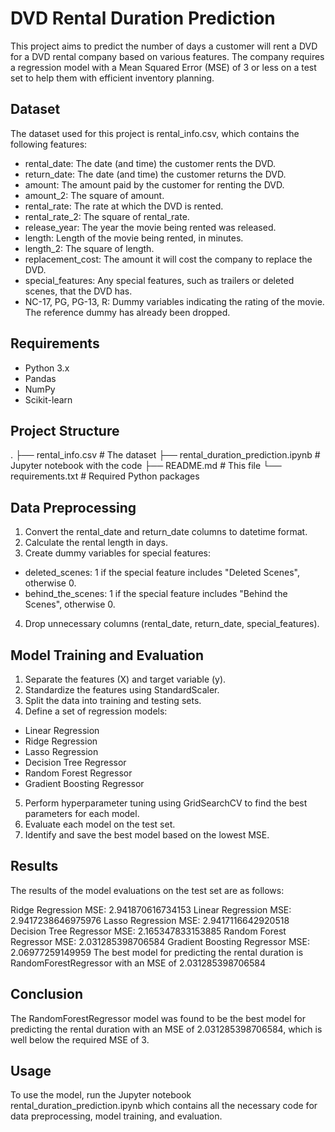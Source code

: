 # DVD Rental Duration Prediction
This project aims to predict the number of days a customer will rent a DVD for a DVD rental company based on various features. The company requires a regression model with a Mean Squared Error (MSE) of 3 or less on a test set to help them with efficient inventory planning.

## Dataset
The dataset used for this project is rental_info.csv, which contains the following features:

- rental_date: The date (and time) the customer rents the DVD.
- return_date: The date (and time) the customer returns the DVD.
- amount: The amount paid by the customer for renting the DVD.
- amount_2: The square of amount.
- rental_rate: The rate at which the DVD is rented.
- rental_rate_2: The square of rental_rate.
- release_year: The year the movie being rented was released.
- length: Length of the movie being rented, in minutes.
- length_2: The square of length.
- replacement_cost: The amount it will cost the company to replace the DVD.
- special_features: Any special features, such as trailers or deleted scenes, that the DVD has.
- NC-17, PG, PG-13, R: Dummy variables indicating the rating of the movie. The reference dummy has already been dropped.

## Requirements
- Python 3.x
- Pandas
- NumPy
- Scikit-learn

## Project Structure

.
├── rental_info.csv          # The dataset
├── rental_duration_prediction.ipynb   # Jupyter notebook with the code
├── README.md                # This file
└── requirements.txt         # Required Python packages

## Data Preprocessing
1. Convert the rental_date and return_date columns to datetime format.
2. Calculate the rental length in days.
3. Create dummy variables for special features:
- deleted_scenes: 1 if the special feature includes "Deleted Scenes", otherwise 0.
- behind_the_scenes: 1 if the special feature includes "Behind the Scenes", otherwise 0.
4. Drop unnecessary columns (rental_date, return_date, special_features).
## Model Training and Evaluation
1. Separate the features (X) and target variable (y).
2. Standardize the features using StandardScaler.
3. Split the data into training and testing sets.
4. Define a set of regression models:
- Linear Regression
- Ridge Regression
- Lasso Regression
- Decision Tree Regressor
- Random Forest Regressor
- Gradient Boosting Regressor
5. Perform hyperparameter tuning using GridSearchCV to find the best parameters for each model.
6. Evaluate each model on the test set.
7. Identify and save the best model based on the lowest MSE.
  
## Results
The results of the model evaluations on the test set are as follows:

Ridge Regression MSE: 2.941870616734153
Linear Regression MSE: 2.9417238646975976
Lasso Regression MSE: 2.9417116642920518
Decision Tree Regressor MSE: 2.165347833153885
Random Forest Regressor MSE: 2.031285398706584
Gradient Boosting Regressor MSE: 2.06977259149959
The best model for predicting the rental duration is RandomForestRegressor with an MSE of 2.031285398706584

## Conclusion
The RandomForestRegressor model was found to be the best model for predicting the rental duration with an MSE of 2.031285398706584, which is well below the required MSE of 3.

## Usage
To use the model, run the Jupyter notebook rental_duration_prediction.ipynb which contains all the necessary code for data preprocessing, model training, and evaluation.
